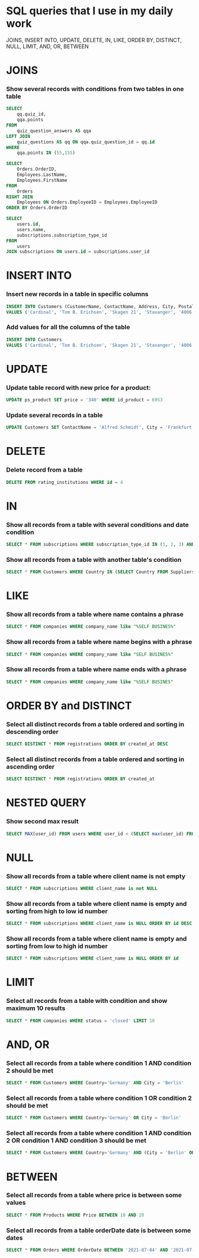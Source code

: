 # SQL queries that I use in my daily work

JOINS, INSERT INTO, UPDATE, DELETE, IN, LIKE, ORDER BY, DISTINCT, NULL, LIMIT, AND, OR, BETWEEN

# JOINS

### Show several records with conditions from two tables in one table 
```sql
SELECT
    qq.quiz_id, 
    qqa.points
FROM
    quiz_question_answers AS qqa
LEFT JOIN 
    quiz_questions AS qq ON qqa.quiz_question_id = qq.id
WHERE
    qqa.points IN (55,155)
```
```sql
SELECT 
    Orders.OrderID,
    Employees.LastName, 
    Employees.FirstName
FROM
    Orders
RIGHT JOIN 
    Employees ON Orders.EmployeeID = Employees.EmployeeID
ORDER BY Orders.OrderID
```
```sql
SELECT
    users.id,
    users.name,
    subscriptions.subscription_type_id
FROM
    users
JOIN subscriptions ON users.id = subscriptions.user_id
```

# INSERT INTO

### Insert new records in a table in specific columns
```sql
INSERT INTO Customers (CustomerName, ContactName, Address, City, PostalCode, Country)
VALUES ('Cardinal', 'Tom B. Erichsen', 'Skagen 21', 'Stavanger', '4006', 'Norway')
```
### Add values for all the columns of the table
```sql
INSERT INTO Customers
VALUES ('Cardinal', 'Tom B. Erichsen', 'Skagen 21', 'Stavanger', '4006', 'Norway')
```

# UPDATE

### Update table record with new price for a product:
```sql
UPDATE ps_product SET price = '340' WHERE id_product = 6953
```
### Update several records in a table
```sql
UPDATE Customers SET ContactName = 'Alfred Schmidt', City = 'Frankfurt' WHERE CustomerID = 1;
```

# DELETE

### Delete record from a table
```sql
DELETE FROM rating_institutions WHERE id = 4
```

# IN

### Show all records from a table with several conditions and date condition
```sql
SELECT * FROM subscriptions WHERE subscription_type_id IN (1, 2, 3) AND to >= NOW()
```
### Show all records from a table with another table's condition
```sql
SELECT * FROM Customers WHERE Country IN (SELECT Country FROM Suppliers);
```

# LIKE

### Show all records from a table where name contains a phrase
```sql
SELECT * FROM companies WHERE company_name like "%SELF BUSINES%"
```
### Show all records from a table where name begins with a phrase
```sql
SELECT * FROM companies WHERE company_name like "SELF BUSINES%"
```
### Show all records from a table where name ends with a phrase
```sql
SELECT * FROM companies WHERE company_name like "%SELF BUSINES"
```

# ORDER BY and DISTINCT

### Select all distinct records from a table ordered and sorting in descending order
```sql
SELECT DISTINCT * FROM registrations ORDER BY created_at DESC
```
### Select all distinct records from a table ordered and sorting in ascending order
```sql
SELECT DISTINCT * FROM registrations ORDER BY created_at
```

# NESTED QUERY

### Show second max result 

```sql
SELECT MAX(user_id) FROM users WHERE user_id < (SELECT max(user_id) FROM users)
```

# NULL

### Show all records from a table where client name is not empty
```sql
SELECT * FROM subscriptions WHERE client_name is not NULL

```
### Show all records from a table where client name is empty and sorting from high to low id number 
```sql
SELECT * FROM subscriptions WHERE client_name is NULL ORDER BY id DESC

```
### Show all records from a table where client name is empty and sorting from low to high id number 
```sql
SELECT * FROM subscriptions WHERE client_name is NULL ORDER BY id

```

# LIMIT

### Select all records from a table with condition and show maximum 10 results
```sql
SELECT * FROM companies WHERE status = 'closed' LIMIT 10
```

# AND, OR

### Select all records from a table where condition 1 AND condition 2 should be met
```sql
SELECT * FROM Customers WHERE Country='Germany' AND City = 'Berlin'
```
### Select all records from a table where condition 1 OR condition 2 should be met
```sql
SELECT * FROM Customers WHERE Country='Germany' OR City = 'Berlin'
```
### Select all records from a table where condition 1 AND condition 2 OR condition 1 AND condition 3 should be met
```sql
SELECT * FROM Customers WHERE Country='Germany' AND (City = 'Berlin' OR City = 'München')
```

# BETWEEN

### Select all records from a table where price is between some values
```sql
SELECT * FROM Products WHERE Price BETWEEN 10 AND 20
```

### Select all records from a table orderDate date is between some dates
```sql
SELECT * FROM Orders WHERE OrderDate BETWEEN '2021-07-04' AND '2021-07-08'
```
